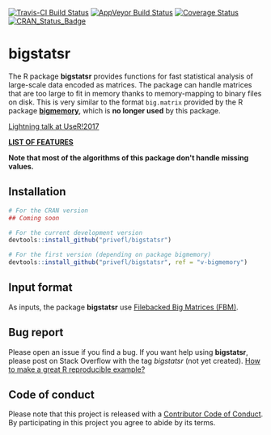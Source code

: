[![Travis-CI Build Status](https://travis-ci.org/privefl/bigstatsr.svg?branch=master)](https://travis-ci.org/privefl/bigstatsr)
[![AppVeyor Build Status](https://ci.appveyor.com/api/projects/status/github/privefl/bigstatsr?branch=master&svg=true)](https://ci.appveyor.com/project/privefl/bigstatsr)
[![Coverage Status](https://img.shields.io/codecov/c/github/privefl/bigstatsr/master.svg)](https://codecov.io/github/privefl/bigstatsr?branch=master)
[![CRAN_Status_Badge](http://www.r-pkg.org/badges/version/bigstatsr)](https://cran.r-project.org/package=bigstatsr)


# bigstatsr

The R package **bigstatsr** provides functions for fast statistical analysis of large-scale data encoded as matrices. The package can handle matrices that are too large to fit in memory thanks to memory-mapping to binary files on disk. This is very similar to the format `big.matrix` provided by the R package [**bigmemory**](https://github.com/kaneplusplus/bigmemory), which is **no longer used** by this package.

[Lightning talk at UseR!2017](https://t.co/aYt0q8MeXJ)

[**LIST OF FEATURES**](https://privefl.github.io/bigstatsr/reference/index.html)

__Note that most of the algorithms of this package don't handle missing values.__


## Installation


```r
# For the CRAN version
## Coming soon

# For the current development version
devtools::install_github("privefl/bigstatsr")

# For the first version (depending on package bigmemory)
devtools::install_github("privefl/bigstatsr", ref = "v-bigmemory")
```

## Input format

As inputs, the package **bigstatsr** use [Filebacked Big Matrices (FBM)](https://privefl.github.io/bigstatsr/reference/FBM-class.html). 

## Bug report

Please open an issue if you find a bug.
If you want help using **bigstatsr**, please post on Stack Overflow with the tag *bigstatsr* (not yet created). [How to make a great R reproducible example?](https://stackoverflow.com/q/5963269/6103040)


## Code of conduct

Please note that this project is released with a [Contributor Code of Conduct](https://github.com/privefl/bigstatsr/blob/master/code_of_conduct.md). 
By participating in this project you agree to abide by its terms.

